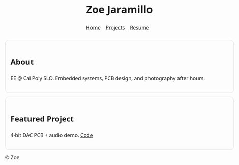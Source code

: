 <!-- index.html -->
<!doctype html>
<html lang="en">
<head>
  <meta charset="utf-8" />
  <meta name="viewport" content="width=device-width,initial-scale=1" />
  <title>Hi, I'm Zoe</title>
  <style>
    body { font: 16px/1.6 system-ui, sans-serif; max-width: 720px; margin: 40px auto; padding: 0 16px; }
    header { margin-bottom: 24px; }
    nav a { margin-right: 12px; }
    .card { border: 1px solid #ddd; border-radius: 12px; padding: 16px; margin: 12px 0; }
  </style>
</head>
<body>
  <header>
    <h1>Zoe Jaramillo</h1>
    <nav>
      <a href="/">Home</a>
      <a href="/projects.html">Projects</a>
      <a href="/resume.pdf">Resume</a>
    </nav>
  </header>
  <section class="card">
    <h2>About</h2>
    <p>EE @ Cal Poly SLO. Embedded systems, PCB design, and photography after hours.</p>
  </section>
  <section class="card">
    <h2>Featured Project</h2>
    <p>4-bit DAC PCB + audio demo. <a href="https://github.com/your-username/dac-demo">Code</a></p>
  </section>
  <footer>© <span id="y"></span> Zoe</footer>
  <script>document.getElementById('y').textContent = new Date().getFullYear();</script>
</body>
</html>
